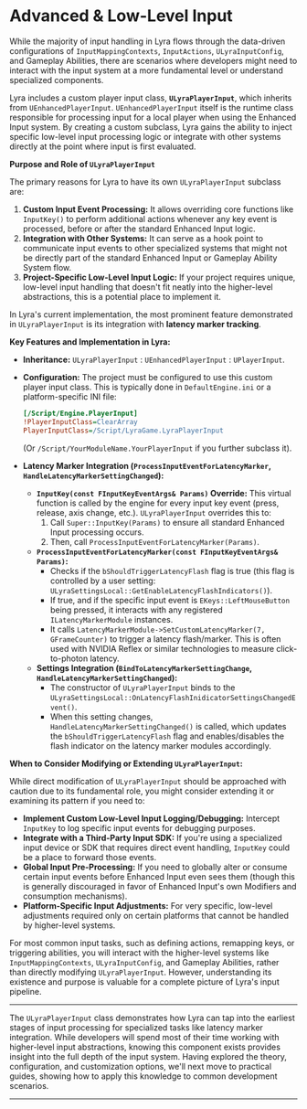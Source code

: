 # Advanced & Low-Level Input

While the majority of input handling in Lyra flows through the data-driven configurations of `InputMappingContexts`, `InputActions`, `ULyraInputConfig`, and Gameplay Abilities, there are scenarios where developers might need to interact with the input system at a more fundamental level or understand specialized components.

Lyra includes a custom player input class, **`ULyraPlayerInput`**, which inherits from `UEnhancedPlayerInput`. `UEnhancedPlayerInput` itself is the runtime class responsible for processing input for a local player when using the Enhanced Input system. By creating a custom subclass, Lyra gains the ability to inject specific low-level input processing logic or integrate with other systems directly at the point where input is first evaluated.

**Purpose and Role of `ULyraPlayerInput`**

The primary reasons for Lyra to have its own `ULyraPlayerInput` subclass are:

1. **Custom Input Event Processing:** It allows overriding core functions like `InputKey()` to perform additional actions whenever any key event is processed, before or after the standard Enhanced Input logic.
2. **Integration with Other Systems:** It can serve as a hook point to communicate input events to other specialized systems that might not be directly part of the standard Enhanced Input or Gameplay Ability System flow.
3. **Project-Specific Low-Level Input Logic:** If your project requires unique, low-level input handling that doesn't fit neatly into the higher-level abstractions, this is a potential place to implement it.

In Lyra's current implementation, the most prominent feature demonstrated in `ULyraPlayerInput` is its integration with **latency marker tracking**.

**Key Features and Implementation in Lyra:**

* **Inheritance:** `ULyraPlayerInput` : `UEnhancedPlayerInput` : `UPlayerInput`.
*   **Configuration:** The project must be configured to use this custom player input class. This is typically done in `DefaultEngine.ini` or a platform-specific INI file:

    ```ini
    [/Script/Engine.PlayerInput]
    !PlayerInputClass=ClearArray
    PlayerInputClass=/Script/LyraGame.LyraPlayerInput
    ```

    (Or `/Script/YourModuleName.YourPlayerInput` if you further subclass it).
* **Latency Marker Integration (`ProcessInputEventForLatencyMarker`, `HandleLatencyMarkerSettingChanged`):**
  * **`InputKey(const FInputKeyEventArgs& Params)` Override:** This virtual function is called by the engine for every input key event (press, release, axis change, etc.). `ULyraPlayerInput` overrides this to:
    1. Call `Super::InputKey(Params)` to ensure all standard Enhanced Input processing occurs.
    2. Then, call `ProcessInputEventForLatencyMarker(Params)`.
  * **`ProcessInputEventForLatencyMarker(const FInputKeyEventArgs& Params)`:**
    * Checks if the `bShouldTriggerLatencyFlash` flag is true (this flag is controlled by a user setting: `ULyraSettingsLocal::GetEnableLatencyFlashIndicators()`).
    * If true, and if the specific input event is `EKeys::LeftMouseButton` being pressed, it interacts with any registered `ILatencyMarkerModule` instances.
    * It calls `LatencyMarkerModule->SetCustomLatencyMarker(7, GFrameCounter)` to trigger a latency flash/marker. This is often used with NVIDIA Reflex or similar technologies to measure click-to-photon latency.
  * **Settings Integration (`BindToLatencyMarkerSettingChange`, `HandleLatencyMarkerSettingChanged`):**
    * The constructor of `ULyraPlayerInput` binds to the `ULyraSettingsLocal::OnLatencyFlashInidicatorSettingsChangedEvent()`.
    * When this setting changes, `HandleLatencyMarkerSettingChanged()` is called, which updates the `bShouldTriggerLatencyFlash` flag and enables/disables the flash indicator on the latency marker modules accordingly.

**When to Consider Modifying or Extending `ULyraPlayerInput`:**

While direct modification of `ULyraPlayerInput` should be approached with caution due to its fundamental role, you might consider extending it or examining its pattern if you need to:

* **Implement Custom Low-Level Input Logging/Debugging:** Intercept `InputKey` to log specific input events for debugging purposes.
* **Integrate with a Third-Party Input SDK:** If you're using a specialized input device or SDK that requires direct event handling, `InputKey` could be a place to forward those events.
* **Global Input Pre-Processing:** If you need to globally alter or consume certain input events before Enhanced Input even sees them (though this is generally discouraged in favor of Enhanced Input's own Modifiers and consumption mechanisms).
* **Platform-Specific Input Adjustments:** For very specific, low-level adjustments required only on certain platforms that cannot be handled by higher-level systems.

For most common input tasks, such as defining actions, remapping keys, or triggering abilities, you will interact with the higher-level systems like `InputMappingContexts`, `ULyraInputConfig`, and Gameplay Abilities, rather than directly modifying `ULyraPlayerInput`. However, understanding its existence and purpose is valuable for a complete picture of Lyra's input pipeline.

***

The `ULyraPlayerInput` class demonstrates how Lyra can tap into the earliest stages of input processing for specialized tasks like latency marker integration. While developers will spend most of their time working with higher-level input abstractions, knowing this component exists provides insight into the full depth of the input system. Having explored the theory, configuration, and customization options, we'll next move to practical guides, showing how to apply this knowledge to common development scenarios.

***
